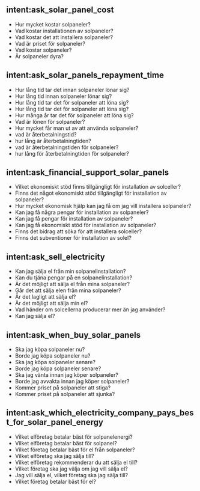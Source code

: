 ## intent:ask_solar_panel_cost
- Hur mycket kostar solpaneler?
- Vad kostar installationen av solpaneler?
- Vad kostar det att installera solpaneler?
- Vad är priset för solpaneler?
- Vad kostar solpaneler?
- Är solpaneler dyra?

## intent:ask_solar_panels_repayment_time
- Hur lång tid tar det innan solpaneler lönar sig?
- Hur lång tid innan solpaneler lönar sig?
- Hur lång tid tar det för solpaneler att löna sig?
- Hur lång tid tar det för solpaneler att löna sig?
- Hur många år tar det för solpaneler att löna sig?
- Vad är lönen för solpaneler?
- Hur mycket får man ut av att använda solpaneler?
- vad är återbetalningstid?
- hur lång är återbetalningtiden?
- vad är återbetalningstiden för solpaneler?
- hur lång för återbetalningtiden för solpaneler?

## intent:ask_financial_support_solar_panels
- Vilket ekonomiskt stöd finns tillgängligt för installation av solceller?
- Finns det något ekonomiskt stöd tillgängligt för installation av solpaneler?
- Hur mycket ekonomisk hjälp kan jag få om jag vill installera solpaneler?
- Kan jag få några pengar för installation av solpaneler?
- Kan jag få pengar för installation av solpaneler?
- Kan jag få ekonomiskt stöd för installation av solpaneler?
- Finns det bidrag att söka för att installera solceller? 
- Finns det subventioner för installation av solel?

## intent:ask_sell_electricity
- Kan jag sälja el från min solpanelinstallation?
- Kan du tjäna pengar på en solpanelinstallation?
- Är det möjligt att sälja el från mina solpaneler?
- Går det att sälja elen från mina solpaneler?
- Är det lagligt att sälja el?
- Är det möjligt att sälja min el?
- Vad händer om solcellerna producerar mer än jag använder?
- Kan jag sälja el?

## intent:ask_when_buy_solar_panels
- Ska jag köpa solpaneler nu?
- Borde jag köpa solpaneler nu?
- Ska jag köpa solpaneler senare?
- Borde jag köpa solpaneler senare?
- Ska jag vänta innan jag köper solpaneler?
- Borde jag avvakta innan jag köper solpaneler?
- Kommer priset på solpaneler att stiga?
- Kommer priset på solpaneler att sjunka?

## intent:ask_which_electricity_company_pays_best_for_solar_panel_energy
- Vilket elföretag betalar bäst för solpanelenergi?
- Vilket elföretag betalar bäst för solpanel?
- Vilket företag betalar bäst för el från solpaneler?
- Vilket elföretag ska jag sälja till?
- Vilket elföretag rekommenderar du att sälja el till?
- Vilket företag ska jag välja om jag vill sälja el?
- Jag vill sälja el, vilket företag ska jag sälja till?
- Vilket företag betalar bäst för el?

